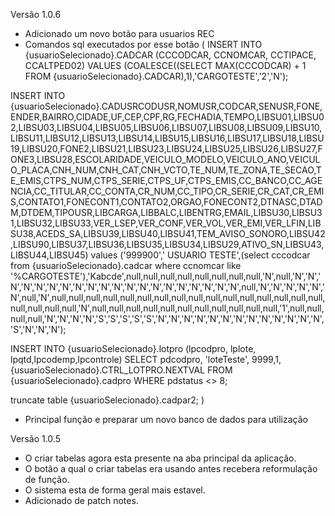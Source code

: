 Versão 1.0.6
- Adicionado um novo botão para usuarios REC
-  Comandos sql executados por esse botão
( 
INSERT INTO {usuarioSelecionado}.CADCAR (CCCODCAR, CCNOMCAR, CCTIPACE, CCALTPED02) VALUES (COALESCE((SELECT MAX(CCCODCAR) + 1 FROM {usuarioSelecionado}.CADCAR),1),'CARGOTESTE','2','N');

INSERT INTO {usuarioSelecionado}.CADUSRCODUSR,NOMUSR,CODCAR,SENUSR,FONE,ENDER,BAIRRO,CIDADE,UF,CEP,CPF,RG,FECHADIA,TEMPO,LIBSU01,LIBSU02,LIBSU03,LIBSU04,LIBSU05,LIBSU06,LIBSU07,LIBSU08,LIBSU09,LIBSU10,LIBSU11,LIBSU12,LIBSU13,LIBSU14,LIBSU15,LIBSU16,LIBSU17,LIBSU18,LIBSU19,LIBSU20,FONE2,LIBSU21,LIBSU23,LIBSU24,LIBSU25,LIBSU26,LIBSU27,FONE3,LIBSU28,ESCOLARIDADE,VEICULO_MODELO,VEICULO_ANO,VEICULO_PLACA,CNH_NUM,CNH_CAT,CNH_VCTO,TE_NUM,TE_ZONA,TE_SECAO,TE_EMIS,CTPS_NUM,CTPS_SERIE,CTPS_UF,CTPS_EMIS,CC_BANCO,CC_AGENCIA,CC_TITULAR,CC_CONTA,CR_NUM,CC_TIPO,CR_SERIE,CR_CAT,CR_EMIS,CONTATO1,FONECONT1,CONTATO2,ORGAO,FONECONT2,DTNASC,DTADM,DTDEM,TIPOUSR,LIBCARGA,LIBBALC,LIBENTRG,EMAIL,LIBSU30,LIBSU31,LIBSU32,LIBSU33,VER_LSEP,VER_CONF,VER_VOL,VER_EMI,VER_LFIN,LIBSU38,ACEDS_SA,LIBSU39,LIBSU40,LIBSU41,TEM_AVISO_SONORO,LIBSU42,LIBSU90,LIBSU37,LIBSU36,LIBSU35,LIBSU34,LIBSU29,ATIVO_SN,LIBSU43,LIBSU44,LIBSU45) values ('999900','    USUARIO TESTE',(select cccodcar from {usuarioSelecionado}.cadcar where ccnomcar like '%CARGOTESTE'),'Kabcde',null,null,null,null,null,null,null,null,'N',null,'N','N','N','N','N','N','N','N','N','N','N','N','N','N','N','N','N','N','N','N',null,'N','N','N','N','N','N',null,'N',null,null,null,null,null,null,null,null,null,null,null,null,null,null,null,null,null,null,null,null,'N',null,null,null,null,null,null,null,null,null,null,null,'1',null,null,null,null,'N','N','N','N','S','S','S','S','S','N','N','N','N','N','N','N','N','N','N','N','N','N','S','N','N','N');

INSERT INTO {usuarioSelecionado}.lotpro (lpcodpro, lplote, lpqtd,lpcodemp,lpcontrole) SELECT pdcodpro, 'loteTeste', 9999,1, {usuarioSelecionado}.CTRL_LOTPRO.NEXTVAL FROM {usuarioSelecionado}.cadpro WHERE pdstatus <> 8;

truncate table {usuarioSelecionado}.cadpar2;
)
- Principal função e preparar um novo banco de dados para utilização

Versão 1.0.5

- O criar tabelas agora esta presente na aba principal da aplicação.
- O botão a qual o criar tabelas era usando antes recebera reformulação de função.
- O sistema esta de forma geral mais estavel.
- Adicionado de patch notes.
